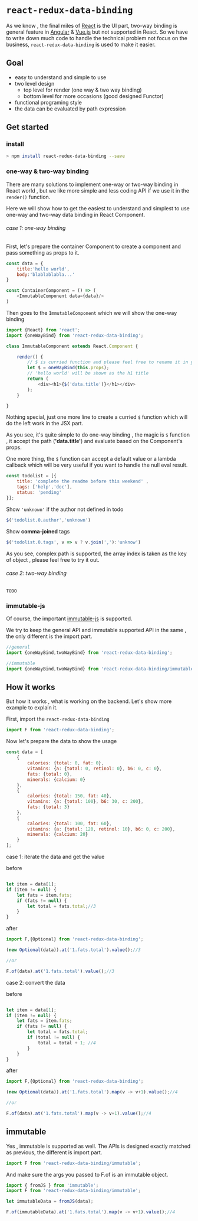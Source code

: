 # `react-redux-data-binding`


As we know , the final miles of [React](https://github.com/facebook/react) is the UI part,
two-way binding is general feature in [Angular](https://github.com/angular/angular) & [Vue.js](https://github.com/vuejs/vue) but not supported in React.
So we have to write down much code to handle the technical problem not focus on the business,
 `react-redux-data-binding` is used to make it easier.

## Goal

* easy to understand and simple to use
* two level design
	* top level for render (one way & two way binding)
	* bottom level for more occasions (good designed Functor)
* functional programing style
* the data can be evaluated by path expression

## Get started

### install

```sh
> npm install react-redux-data-binding --save
```

### one-way & two-way binding

There are many solutions to implement one-way or two-way binding in React world ,
but we like more simple and less coding API if we use it in the `render()` function.

Here we will show how to get the easiest to understand and simplest to use one-way and two-way data binding in React Component.

###### case 1: one-way binding

First, let's prepare the container Component to create a component and pass something as props to it.

```javascript
const data = {
	title:'hello world',
	body:'blablablabla...'
}

const ContainerComponent = () => (
	<ImmutableComponent data={data}/>
)

```

Then goes to the `ImmutableComponent` which we will show the one-way binding

```javascript
import {React} from 'react';
import {oneWayBind} from 'react-redux-data-binding';

class ImmutableComponent extends React.Component {

	render() {
		// $ is curried function and please feel free to rename it in your project.
		let $ = oneWayBind(this.props);
		// 'hello world' will be shown as the h1 title
		return (
			<div><h1>{$('data.title')}</h1></div>
		);
	}

}
```

Nothing special, just one more line to create a curried `$` function which will do the left work in the JSX part.

As you see, it's quite simple to do one-way binding ,
the magic is `$` function , it accept the path (**'data.title'**) and evaluate based on the Component's props.

One more thing, the `$` function can accept a default value or a lambda callback
which will be very useful if you want to handle the null eval result.

```javascript
const todolist = [{
	title: 'complete the readme before this weekend' ,
	tags: ['help','doc'],
	status: 'pending'
}];

```

Show `'unknown'` if the author not defined in todo

```javascript
$('todolist.0.author','unknown')
```

Show **comma-joined** tags

```javascript
$('todolist.0.tags', v => v ? v.join(','):'unknow')
```

As you see, complex path is supported, the array index is taken as the key of object , please feel free to try it out.


###### case 2: two-way binding

`TODO`

### immutable-js

Of course, the important [immutable-js](https://github.com/facebook/immutable-js) is supported.

We try to keep the general API and immutable supported API in the same , the only different is the import part.

```javascript
//general
import {oneWayBind,twoWayBind} from 'react-redux-data-binding';

//immutable
import {oneWayBind,twoWayBind} from 'react-redux-data-binding/immutable';
```


## How it works

But how it works , what is working on the backend. Let's show more example to explain it.

First,  import the `react-redux-data-binding`

```javascript
import F from 'react-redux-data-binding';
```

Now let's prepare the data to show the usage

```javascript
const data = [
	{
		calories: {total: 0, fat: 0},
		vitamins: {a: {total: 0, retinol: 0}, b6: 0, c: 0},
		fats: {total: 0},
		minerals: {calcium: 0}
	},
	{
		calories: {total: 150, fat: 40},
		vitamins: {a: {total: 100}, b6: 30, c: 200},
		fats: {total: 3}
	},
	{
		calories: {total: 100, fat: 60},
		vitamins: {a: {total: 120, retinol: 10}, b6: 0, c: 200},
		minerals: {calcium: 20}
	}
];
```


case 1: iterate the data and get the value

before

```javascript

let item = data[1];
if (item != null) {
	let fats = item.fats;
	if (fats != null) {
		let total = fats.total;//3
	}
}

```

after

```javascript
import F,{Optional} from 'react-redux-data-binding';

(new Optional(data)).at('1.fats.total').value();//3

//or

F.of(data).at('1.fats.total').value();//3

```

case 2: convert the data


before

```javascript

let item = data[1];
if (item != null) {
	let fats = item.fats;
	if (fats != null) {
		let total = fats.total;
		if (total != null) {
			total = total + 1; //4
		}
	}
}

```

after

```javascript
import F,{Optional} from 'react-redux-data-binding';

(new Optional(data)).at('1.fats.total').map(v -> v+1).value();//4

//or

F.of(data).at('1.fats.total').map(v -> v+1).value();//4

```

## immutable

Yes , immutable is supported as well.
The APIs is designed exactly matched as previous, the different is import part.

```javascript
import F from 'react-redux-data-binding/immutable';
```

And make sure the args you passed to F.of is an immutable object.

```javascript
import { fromJS } from 'immutable';
import F from 'react-redux-data-binding/immutable';

let immutableData = fromJS(data);

F.of(immutableData).at('1.fats.total').map(v -> v+1).value();//4

```
